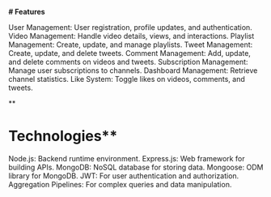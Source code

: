 
**# Features**

User Management: User registration, profile updates, and authentication.
Video Management: Handle video details, views, and interactions.
Playlist Management: Create, update, and manage playlists.
Tweet Management: Create, update, and delete tweets.
Comment Management: Add, update, and delete comments on videos and tweets.
Subscription Management: Manage user subscriptions to channels.
Dashboard Management: Retrieve channel statistics.
Like System: Toggle likes on videos, comments, and tweets.

 **
# Technologies**

Node.js: Backend runtime environment.
Express.js: Web framework for building APIs.
MongoDB: NoSQL database for storing data.
Mongoose: ODM library for MongoDB.
JWT: For user authentication and authorization.
Aggregation Pipelines: For complex queries and data manipulation.
